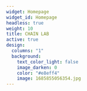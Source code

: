 ```yaml
---
widget: Homepage
widget_id: Homepage
headless: true
weight: 10
title: CHAIN LAB
active: true
design:
  columns: "1"
  background:
    text_color_light: false
    image_darken: 0
    color: "#e8eff4"
    image: 1685855056354.jpg
---
```

